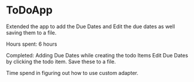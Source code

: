 ToDoApp
=======
Extended the app to add the Due Dates and Edit the due dates as well saving them to a file.

Hours spent: 6 hours

Completed:
Adding Due Dates while creating the todo Items
Edit Due Dates by clicking the todo item.
Save these to a file.

Time spend in figuring out how to use custom adapter.

